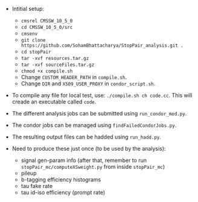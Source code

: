 * Intitial setup:
    * `cmsrel CMSSW_10_5_0`
    * `cd CMSSW_10_5_0/src`
    * `cmsenv`
    * `git clone https://github.com/SohamBhattacharya/StopPair_analysis.git .`
    * `cd stopPair`
    * `tar -xvf resources.tar.gz`
    * `tar -xvf sourceFiles.tar.gz`
    * `chmod +x compile.sh`
    * Change `CUSTOM_HEADER_PATH` in `compile.sh`.
    * Change `DIR` and `X509_USER_PROXY` in `condor_script.sh`.

* To compile any file for local test, use: `./compile.sh ch code.cc`. This will creade an executable called `code`.
* The different analysis jobs can be submitted using `run_condor_mod.py`.
* The condor jobs can be managed using `findFailedCondorJobs.py`.
* The resulting output files can be hadded using `run_hadd.py`.

* Need to produce these just once (to be used by the analysis):
    * signal gen-param info (after that, remember to run `stopPair_mc/computeXSweight.py` from inside `stopPair_mc`)
    * pileup
    * b-tagging efficiency histograms
    * tau fake rate
    * tau id-iso efficiency (prompt rate)

